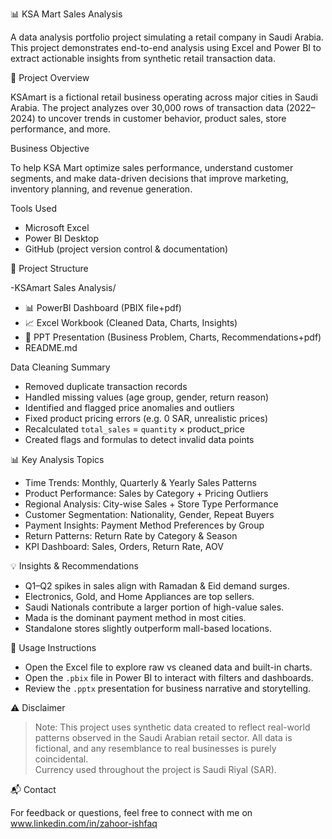 📊 KSA Mart Sales Analysis

A data analysis portfolio project simulating a retail company in Saudi Arabia. This project demonstrates end-to-end analysis using Excel and Power BI to extract actionable insights from synthetic retail transaction data.


📌 Project Overview

KSAmart is a fictional retail business operating across major cities in Saudi Arabia. The project analyzes over 30,000 rows of transaction data (2022–2024) to uncover trends in customer behavior, product sales, store performance, and more.


Business Objective

To help KSA Mart optimize sales performance, understand customer segments, and make data-driven decisions that improve marketing, inventory planning, and revenue generation.

Tools Used

- Microsoft Excel 
- Power BI Desktop
- GitHub (project version control & documentation)



📁 Project Structure

-KSAmart Sales Analysis/

- 📊 PowerBI Dashboard (PBIX file+pdf)
- 📈 Excel Workbook (Cleaned Data, Charts, Insights)
- 📄 PPT Presentation (Business Problem, Charts, Recommendations+pdf)
- README.md

Data Cleaning Summary

- Removed duplicate transaction records
- Handled missing values (age group, gender, return reason)
- Identified and flagged price anomalies and outliers
- Fixed product pricing errors (e.g. 0 SAR, unrealistic prices)
- Recalculated `total_sales` = `quantity` × product_price
- Created flags and formulas to detect invalid data points

 📊 Key Analysis Topics

- Time Trends: Monthly, Quarterly & Yearly Sales Patterns
- Product Performance: Sales by Category + Pricing Outliers
- Regional Analysis: City-wise Sales + Store Type Performance
- Customer Segmentation: Nationality, Gender, Repeat Buyers
- Payment Insights: Payment Method Preferences by Group
- Return Patterns: Return Rate by Category & Season
- KPI Dashboard: Sales, Orders, Return Rate, AOV

💡 Insights & Recommendations

- Q1–Q2 spikes in sales align with Ramadan & Eid demand surges.
- Electronics, Gold, and Home Appliances are top sellers.
- Saudi Nationals contribute a larger portion of high-value sales.
- Mada is the dominant payment method in most cities.
- Standalone stores slightly outperform mall-based locations.

📎 Usage Instructions

- Open the Excel file to explore raw vs cleaned data and built-in charts.
- Open the `.pbix` file in Power BI to interact with filters and dashboards.
- Review the `.pptx` presentation for business narrative and storytelling.


⚠️ Disclaimer

> Note: This project uses synthetic data created to reflect real-world patterns observed in the Saudi Arabian retail sector. All data is fictional, and any resemblance to real businesses is purely coincidental.  
> Currency used throughout the project is Saudi Riyal (SAR).

📬 Contact

For feedback or questions, feel free to connect with me on www.linkedin.com/in/zahoor-ishfaq

